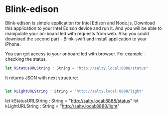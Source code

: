 # Blink-edison

Blink-edison is simple application for Intel Edison and Node.js. Download this application to your Intel Edison device and run it. And you will be able to manipulate your on-board led with requests from web. Also you could download the second part - Blink-swift and install application to your iPhone.

You can get access to your onboard led with browser. For example - checking the status.

```swift
let kStatusURLString : String = "http://salty.local:8888/status"
```

It returns JSON with next structure:

```json
```

```swift
let kLightURLString : String = "http://salty.local:8888/light"
```


let kStatusURLString : String = "http://salty.local:8888/status"
let kLightURLString : String = "http://salty.local:8888/light"
